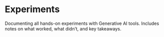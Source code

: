 # Experiments

Documenting all hands-on experiments with Generative AI tools.
Includes notes on what worked, what didn’t, and key takeaways.
